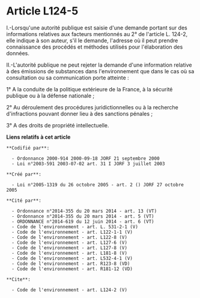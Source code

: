 # Article L124-5

I.-Lorsqu'une autorité publique est saisie d'une demande portant sur des informations relatives aux facteurs mentionnés au 2°
de l'article L. 124-2, elle indique à son auteur, s'il le demande, l'adresse où il peut prendre connaissance des procédés et
méthodes utilisés pour l'élaboration des données. 

II.-L'autorité publique ne peut rejeter la demande d'une information relative à des émissions de substances dans
l'environnement que dans le cas où sa consultation ou sa communication porte atteinte : 

1° A la conduite de la politique extérieure de la France, à la sécurité publique ou à la défense nationale ; 

2° Au déroulement des procédures juridictionnelles ou à la recherche d'infractions pouvant donner lieu à des sanctions
pénales ; 

3° A des droits de propriété intellectuelle.

**Liens relatifs à cet article**

	**Codifié par**:

	  - Ordonnance 2000-914 2000-09-18 JORF 21 septembre 2000
	  - Loi n°2003-591 2003-07-02 art. 31 I JORF 3 juillet 2003

	**Créé par**:

	  - Loi n°2005-1319 du 26 octobre 2005 - art. 2 () JORF 27 octobre 2005

	**Cité par**:

	  - Ordonnance n°2014-355 du 20 mars 2014 - art. 13 (VT)
	  - Ordonnance n°2014-355 du 20 mars 2014 - art. 5 (VT)
	  - ORDONNANCE n°2014-619 du 12 juin 2014 - art. 6 (VT)
	  - Code de l'environnement - art. L. 531-2-1 (V)
	  - Code de l'environnement - art. L122-1-1 (V)
	  - Code de l'environnement - art. L122-8 (V)
	  - Code de l'environnement - art. L127-6 (V)
	  - Code de l'environnement - art. L127-8 (V)
	  - Code de l'environnement - art. L181-8 (V)
	  - Code de l'environnement - art. L532-4-1 (V)
	  - Code de l'environnement - art. R123-8 (VD)
	  - Code de l'environnement - art. R181-12 (VD)

	**Cite**:

	  - Code de l'environnement - art. L124-2 (V)
